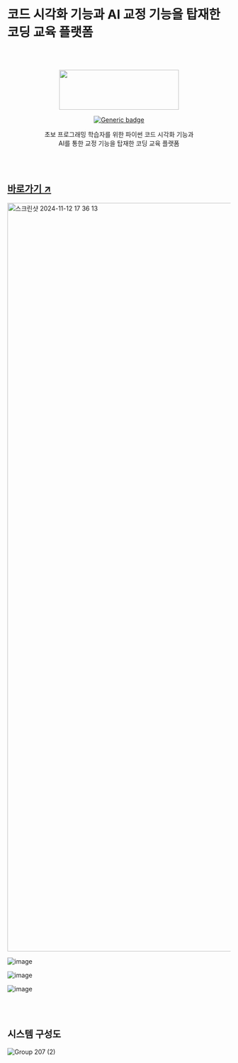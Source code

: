 
# 코드 시각화 기능과 AI 교정 기능을 탑재한 코딩 교육 플랫폼<br>

<br><br>
<p align="center"><img src="https://github.com/user-attachments/assets/aedb530e-fdfe-4213-bcda-f643b663e1f0" width="270" height="90" href="https://edupi.co.kr/"/></p>


<div align = "center">
  
  [![Generic badge](https://img.shields.io/badge/version-1.0.0-green.svg)](https://play.google.com/store/apps/details?id=com.goldenratio.onepic)

</div>

<p align="center">초보 프로그래밍 학습자를 위한 파이썬 코드 시각화 기능과 <br> AI를 통한 교정 기능을 탑재한 코딩 교육 플랫폼</p>

<br><br>
## [바로가기 ↗️](https://edupi.co.kr/)
<img width="1689" alt="스크린샷 2024-11-12 17 36 13" src="https://github.com/user-attachments/assets/d444c7a1-990c-48fa-b81e-43e6d6780078">

![image](https://github.com/user-attachments/assets/ae1af9f5-f612-40f8-8f4e-e64c3fafee34)

![image](https://github.com/user-attachments/assets/310e38d8-1a3b-41c4-af44-856f3f78387d)

![image](https://github.com/user-attachments/assets/06448777-37bc-44cd-85a2-868e2c7f26bc)

<br><br>
## 시스템 구성도
![Group 207 (2)](https://github.com/user-attachments/assets/eb1c65d0-11dd-4130-b3c7-399adc99a1a6)
